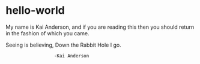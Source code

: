 # hello-world
My name is Kai Anderson, and if you are reading this then you should return in the fashion of which you came.

Seeing is believing, Down the Rabbit Hole I go.

                      -Kai Anderson
